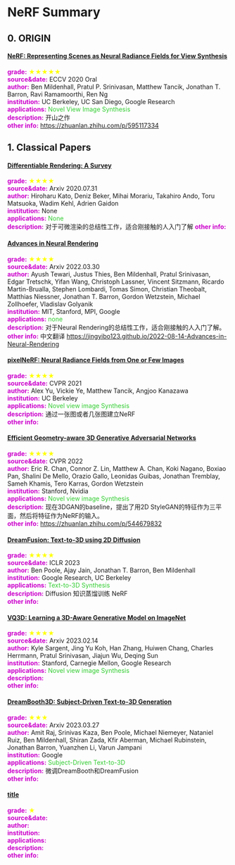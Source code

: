 # NeRF Summary
## 0. ORIGIN
#### [NeRF: Representing Scenes as Neural Radiance Fields for View Synthesis](https://arxiv.org/abs/2003.08934)
**<font color=#CC00CC>grade:</font>** <font color=yellow>$\bigstar\bigstar\bigstar\bigstar\bigstar$</font>  
**<font color=#CC00CC>source&date:</font>** ECCV 2020 Oral   
**<font color=#CC00CC>author:</font>** Ben Mildenhall, Pratul P. Srinivasan, Matthew Tancik, Jonathan T. Barron, Ravi Ramamoorthi, Ren Ng       
**<font color=#CC00CC>institution:</font>** UC Berkeley, UC San Diego, Google Research   
**<font color=#CC00CC>applications:</font>** <font color=LimeGreen>Novel View Image Synthesis</font>  
**<font color=#CC00CC>description:</font>** 开山之作  
**<font color=#CC00CC>other info:</font>** https://zhuanlan.zhihu.com/p/595117334


## 1. Classical Papers
#### [Differentiable Rendering: A Survey](https://arxiv.org/abs/2006.12057)
**<font color=#CC00CC>grade:</font>** <font color=yellow>$\bigstar\bigstar\bigstar\bigstar$</font>  
**<font color=#CC00CC>source&date:</font>** Arxiv 2020.07.31  
**<font color=#CC00CC>author:</font>** Hiroharu Kato, Deniz Beker, Mihai Morariu, Takahiro Ando, Toru Matsuoka, Wadim Kehl, Adrien Gaidon        
**<font color=#CC00CC>institution:</font>** None   
**<font color=#CC00CC>applications:</font>** <font color=LimeGreen>None</font>  
**<font color=#CC00CC>description:</font>** 对于可微渲染的总结性工作，适合刚接触的人入门了解
**<font color=#CC00CC>other info:</font>**


#### [Advances in Neural Rendering](https://arxiv.org/abs/2111.05849)
**<font color=#CC00CC>grade:</font>** <font color=yellow>$\bigstar\bigstar\bigstar\bigstar$</font>  
**<font color=#CC00CC>source&date:</font>** Arxiv 2022.03.30  
**<font color=#CC00CC>author:</font>** Ayush Tewari, Justus Thies, Ben Mildenhall, Pratul Srinivasan, Edgar Tretschk, Yifan Wang, Christoph Lassner, Vincent Sitzmann, Ricardo Martin-Brualla, Stephen Lombardi, Tomas Simon, Christian Theobalt, Matthias Niessner, Jonathan T. Barron, Gordon Wetzstein, Michael Zollhoefer, Vladislav Golyanik       
**<font color=#CC00CC>institution:</font>** MIT, Stanford, MPI, Google   
**<font color=#CC00CC>applications:</font>** <font color=LimeGreen>none</font>  
**<font color=#CC00CC>description:</font>** 对于Neural Rendering的总结性工作，适合刚接触的人入门了解。  
**<font color=#CC00CC>other info:</font>** 中文翻译 https://jingyibo123.github.io/2022-08-14-Advances-in-Neural-Rendering


#### [pixelNeRF: Neural Radiance Fields from One or Few Images](https://arxiv.org/abs/2012.02190)
**<font color=#CC00CC>grade:</font>** <font color=yellow>$\bigstar\bigstar\bigstar\bigstar$</font>  
**<font color=#CC00CC>source&date:</font>** CVPR 2021  
**<font color=#CC00CC>author:</font>** Alex Yu, Vickie Ye, Matthew Tancik, Angjoo Kanazawa        
**<font color=#CC00CC>institution:</font>** UC Berkeley  
**<font color=#CC00CC>applications:</font>** <font color=LimeGreen>Novel view image Synthesis</font>  
**<font color=#CC00CC>description:</font>** 通过一张图或者几张图建立NeRF  
**<font color=#CC00CC>other info:</font>**


#### [Efficient Geometry-aware 3D Generative Adversarial Networks](https://arxiv.org/abs/2112.07945)
**<font color=#CC00CC>grade:</font>** <font color=yellow>$\bigstar\bigstar\bigstar\bigstar$</font>  
**<font color=#CC00CC>source&date:</font>** CVPR 2022  
**<font color=#CC00CC>author:</font>** Eric R. Chan, Connor Z. Lin, Matthew A. Chan, Koki Nagano, Boxiao Pan, Shalini De Mello, Orazio Gallo, Leonidas Guibas, Jonathan Tremblay, Sameh Khamis, Tero Karras, Gordon Wetzstein        
**<font color=#CC00CC>institution:</font>** Stanford, Nvidia  
**<font color=#CC00CC>applications:</font>** <font color=LimeGreen>Novel view image Synthesis</font>  
**<font color=#CC00CC>description:</font>** 现在3DGAN的baseline，提出了用2D StyleGAN的特征作为三平面，然后将特征作为NeRF的输入。  
**<font color=#CC00CC>other info:</font>** https://zhuanlan.zhihu.com/p/544679832


#### [DreamFusion: Text-to-3D using 2D Diffusion](https://arxiv.org/abs/2209.14988)
**<font color=#CC00CC>grade:</font>** <font color=yellow>$\bigstar\bigstar\bigstar\bigstar$</font>  
**<font color=#CC00CC>source&date:</font>** ICLR 2023  
**<font color=#CC00CC>author:</font>** Ben Poole, Ajay Jain, Jonathan T. Barron, Ben Mildenhall       
**<font color=#CC00CC>institution:</font>** Google Research, UC Berkeley   
**<font color=#CC00CC>applications:</font>** <font color=LimeGreen>Text-to-3D Synthesis</font>  
**<font color=#CC00CC>description:</font>** Diffusion 知识蒸馏训练 NeRF    
**<font color=#CC00CC>other info:</font>**


#### [VQ3D: Learning a 3D-Aware Generative Model on ImageNet](https://arxiv.org/abs/2302.06833)
**<font color=#CC00CC>grade:</font>** <font color=yellow>$\bigstar\bigstar\bigstar\bigstar$</font>  
**<font color=#CC00CC>source&date:</font>** Arxiv 2023.02.14  
**<font color=#CC00CC>author:</font>** Kyle Sargent, Jing Yu Koh, Han Zhang, Huiwen Chang, Charles Herrmann, Pratul Srinivasan, Jiajun Wu, Deqing Sun       
**<font color=#CC00CC>institution:</font>** Stanford, Carnegie Mellon, Google Research  
**<font color=#CC00CC>applications:</font>** <font color=LimeGreen>Novel view image Synthesis</font>  
**<font color=#CC00CC>description:</font>**  
**<font color=#CC00CC>other info:</font>**


#### [DreamBooth3D: Subject-Driven Text-to-3D Generation](https://arxiv.org/abs/2303.13508)
**<font color=#CC00CC>grade:</font>** <font color=yellow>$\bigstar\bigstar\bigstar$</font>  
**<font color=#CC00CC>source&date:</font>** Arxiv 2023.03.27  
**<font color=#CC00CC>author:</font>** Amit Raj, Srinivas Kaza, Ben Poole, Michael Niemeyer, Nataniel Ruiz, Ben Mildenhall, Shiran Zada, Kfir Aberman, Michael Rubinstein, Jonathan Barron, Yuanzhen Li, Varun Jampani       
**<font color=#CC00CC>institution:</font>** Google  
**<font color=#CC00CC>applications:</font>** <font color=LimeGreen>Subject-Driven Text-to-3D</font>  
**<font color=#CC00CC>description:</font>** 微调DreamBooth和DreamFusion  
**<font color=#CC00CC>other info:</font>**










#### [title](link)
**<font color=#CC00CC>grade:</font>** <font color=yellow>$\bigstar$</font>  
**<font color=#CC00CC>source&date:</font>**  
**<font color=#CC00CC>author:</font>**       
**<font color=#CC00CC>institution:</font>**  
**<font color=#CC00CC>applications:</font>** <font color=LimeGreen></font>  
**<font color=#CC00CC>description:</font>**  
**<font color=#CC00CC>other info:</font>**
